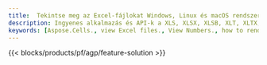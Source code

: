 ```yaml
---
title:  Tekintse meg az Excel-fájlokat Windows, Linux és macOS rendszeren
description: Ingyenes alkalmazás és API-k a XLS, XLSX, XLSB, XLT, XLTX, XLTM, XLSM és ODS fájl megtekintéséhez
keywords: [Aspose.Cells., view Excel files., View Numbers., how to render Excel document., load and display Excel files., Excel File Viewer]
---
```

{{< blocks/products/pf/agp/feature-solution >}} 

